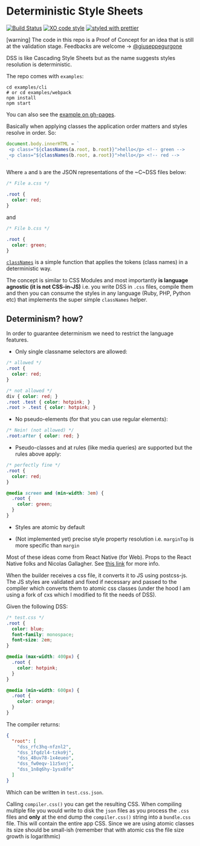 # Deterministic Style Sheets

[![Build Status](https://travis-ci.org/giuseppeg/dss.svg?branch=master)](https://travis-ci.org/giuseppeg/dss)
[![XO code style](https://img.shields.io/badge/code_style-XO-5ed9c7.svg)](https://github.com/sindresorhus/xo)
[![styled with prettier](https://img.shields.io/badge/styled_with-prettier-ff69b4.svg)](https://github.com/prettier/prettier)

[warning] The code in this repo is a Proof of Concept for an idea that is still at the validation stage. Feedbacks are welcome -> [@giuseppegurgone](https://twitter.com/giuseppegurgone)

DSS is like Cascading Style Sheets but as the name suggests styles resolution is deterministic.

The repo comes with `examples`:

```shell
cd examples/cli
# or cd examples/webpack
npm install
npm start
```

You can also see the [example on gh-pages](https://giuseppeg.github.io/dss).

Basically when applying classes the application order matters and styles resolve in order. So:

```js
document.body.innerHTML = `
 <p class="${classNames(a.root, b.root)}">hello</p> <!-- green -->
 <p class="${classNames(b.root, a.root)}">hello</p> <!-- red -->
`
```

Where `a` and `b` are the JSON representations of the ~C~DSS files below:

```css
/* File a.css */

.root {
  color: red;
}
```

and

```css
/* File b.css */

.root {
  color: green;
}
```

[`classNames`](./classnames.js) is a simple function that applies the tokens (class names) in a deterministic way.

The concept is similar to CSS Modules and most importantly **is language agnostic (it is not CSS-in-JS)** i.e. you write DSS in `.css` files, compile them and then you can consume the styles in any language (Ruby, PHP, Python etc) that implements the super simple `classNames` helper.

## Determinism? how?

In order to guarantee determinism we need to restrict the language features.

- Only single classname selectors are allowed:

```css
/* allowed */
.root {
  color: red;
}

/* not allowed */
div { color: red; }
.root .test { color: hotpink; }
.root > .test { color: hotpink; }
```

- No pseudo-elements (for that you can use regular elements):

```css
/* Nein! (not allowed) */
.root:after { color: red; }
```

- Pseudo-classes and at rules (like media queries) are supported but the rules above apply:

```css
/* perfectly fine */
.root {
  color: red;
}

@media screen and (min-width: 3em) {
  .root {
    color: green;
  }
}
```

- Styles are atomic by default

- (Not implemented yet) precise style property resolution i.e. `marginTop` is more specific than `margin`

Most of these ideas come from React Native (for Web). Props to the React Native folks and Nicolas Gallagher. See [this link](https://github.com/necolas/react-native-web/blob/master/website/guides/style.md#how-styles-are-resolved) for more info.

When the builder receives a css file, it converts it to JS using postcss-js. The JS styles are validated and fixed if necessary and passed to the compiler which converts them to atomic css classes (under the hood I am using a fork of cxs which I modified to fit the needs of DSS).

Given the following DSS:

```css
/* test.css */
.root {
  color: blue;
  font-family: monospace;
  font-size: 2em;
}

@media (max-width: 400px) {
  .root {
    color: hotpink;
  }
}

@media (min-width: 600px) {
  .root {
    color: orange;
  }
}
```

The compiler returns:

```json
{
  "root": [
    "dss_rfc3hq-nfznl2",
    "dss_1fqdzl4-tzko9j",
    "dss_48uv78-1x4eueo",
    "dss_fw0eqv-11z5xnj",
    "dss_1n8q6hy-1ysx8fe"
  ]
}
```

Which can be written in `test.css.json`.

Calling `compiler.css()` you can get the resulting CSS. When compiling multiple file you would write to disk the `json` files as you process the `.css` files and **only** at the end dump the `compiler.css()` string into a `bundle.css` file. This will contain the entire app CSS. Since we are using atomic classes its size should be small-ish (remember that with atomic css the file size growth is logarithmic)
